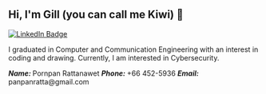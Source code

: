 ## Hi, I'm Gill (you can call me Kiwi) 👋
<a href="https://www.linkedin.com/in/pornpan-rattanawet-2501172a8/">
  <img src="https://img.shields.io/badge/-LinkedIn-0072b1?&style=for-the-badge&logo=linkedin&logoColor=white" alt="LinkedIn Badge" />
</a>

I graduated in Computer and Communication Engineering with an interest in coding and drawing. Currently, I am interested in Cybersecurity.

<h5 style="display: inline;">Name: </h5>
<p style="display: inline;">Pornpan Rattanawet</p>

<h5 style="display: inline;">Phone: </h5>
<p style="display: inline;">+66 452-5936</p>

<h5 style="display: inline;">Email: </h5>
<p style="display: inline;">panpanratta@gmail.com</p>
<br>

